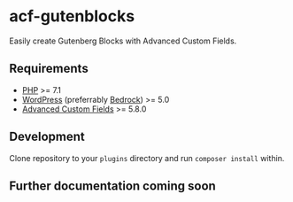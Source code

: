 # acf-gutenblocks

Easily create Gutenberg Blocks with Advanced Custom Fields.

## Requirements

* [PHP](https://secure.php.net/manual/en/install.php) >= 7.1
* [WordPress](https://wordpress.org/download/) (preferrably [Bedrock](https://roots.io/bedrock/)) >= 5.0
* [Advanced Custom Fields](https://www.advancedcustomfields.com/) >= 5.8.0

## Development
Clone repository to your `plugins` directory and run `composer install` within.

## Further documentation coming soon
